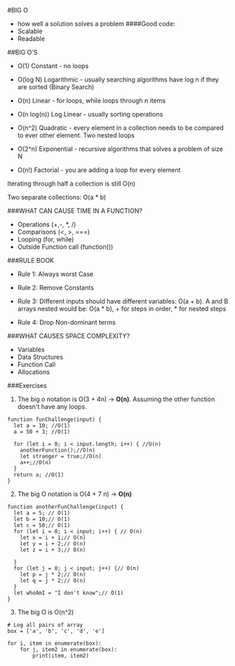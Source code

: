 #BIG O 
- how well a solution solves a problem
####Good code:
 - Scalable 
 - Readable


##BIG O'S 
- O(1) Constant - no loops

- O(log N) Logarithmic - usually searching algorithms have log n if they are sorted (Binary Search)

- O(n) Linear - for loops, while loops through n items

- O(n log(n)) Log Linear - usually sorting operations

- O(n^2) Quadratic - every element in a collection needs to be compared to ever other element. Two nested loops

- O(2^n) Exponential - recursive algorithms that solves a problem of size N

- O(n!) Factorial - you are adding a loop for every element

Iterating through half a collection is still O(n)

Two separate collections: O(a * b)

###WHAT CAN CAUSE TIME IN A FUNCTION?
- Operations (+,-, \*, /)
- Comparisons (<, >, ===)
- Looping (for, while)
- Outside Function call (function())

###RULE BOOK
- Rule 1: Always worst Case

- Rule 2: Remove Constants

- Rule 3: Different inputs should have different variables: O(a + b). A and B arrays nested would be: O(a * b), + for steps in order, * for nested steps

- Rule 4: Drop Non-dominant terms

###WHAT CAUSES SPACE COMPLEXITY?
- Variables
- Data Structures
- Function Call
- Allocations


###Exercises
1) The big o notation is O(3 + 4n) -> **O(n)**. Assuming the other function doesn't have any loops.
```
function funChallenge(input) {
  let a = 10; //O(1)
  a = 50 + 3; //O(1)

  for (let i = 0; i < input.length; i++) { //O(n)
    anotherFunction();//O(n)
    let stranger = true;//O(n)
    a++;//O(n)
  }
  return a; //O(1)
}
```


2) The big O notation is O(4 + 7 n) -> **O(n)**
```
function anotherFunChallenge(input) {
  let a = 5; // O(1)
  let b = 10;// O(1)
  let c = 50;// O(1)
  for (let i = 0; i < input; i++) { // O(n)
    let x = i + 1;// O(n)
    let y = i + 2;// O(n)
    let z = i + 3;// O(n)

  }
  for (let j = 0; j < input; j++) {// O(n)
    let p = j * 2;// O(n)
    let q = j * 2;// O(n)
  }
  let whoAmI = "I don't know";// O(1)
}
```


3) The big O is O(n^2)

```
# Log all pairs of array
box = ['a', 'b', 'c', 'd', 'e']

for i, item in enumerate(box):
    for j, item2 in enumerate(box):
        print(item, item2)


```